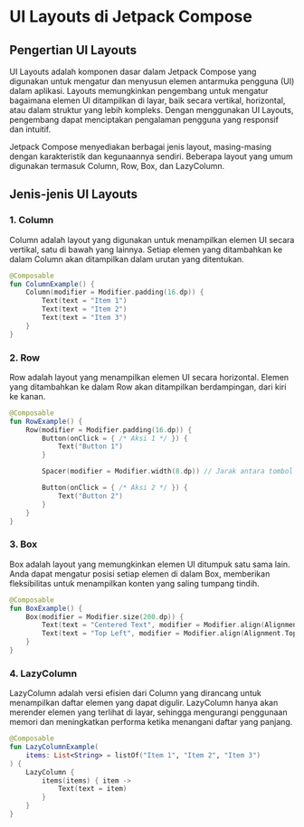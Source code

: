 # UI Layouts di Jetpack Compose

## Pengertian UI Layouts

UI Layouts adalah komponen dasar dalam Jetpack Compose yang digunakan untuk mengatur dan menyusun elemen antarmuka pengguna (UI) dalam aplikasi. Layouts memungkinkan pengembang untuk mengatur bagaimana elemen UI ditampilkan di layar, baik secara vertikal, horizontal, atau dalam struktur yang lebih kompleks. Dengan menggunakan UI Layouts, pengembang dapat menciptakan pengalaman pengguna yang responsif dan intuitif.

Jetpack Compose menyediakan berbagai jenis layout, masing-masing dengan karakteristik dan kegunaannya sendiri. Beberapa layout yang umum digunakan termasuk Column, Row, Box, dan LazyColumn.

## Jenis-jenis UI Layouts

### 1. Column

Column adalah layout yang digunakan untuk menampilkan elemen UI secara vertikal, satu di bawah yang lainnya. Setiap elemen yang ditambahkan ke dalam Column akan ditampilkan dalam urutan yang ditentukan.

```kotlin
@Composable
fun ColumnExample() {
    Column(modifier = Modifier.padding(16.dp)) {
        Text(text = "Item 1")
        Text(text = "Item 2")
        Text(text = "Item 3")
    }
}
```

### 2. Row

Row adalah layout yang menampilkan elemen UI secara horizontal. Elemen yang ditambahkan ke dalam Row akan ditampilkan berdampingan, dari kiri ke kanan.

```kotlin
@Composable
fun RowExample() {
    Row(modifier = Modifier.padding(16.dp)) {
        Button(onClick = { /* Aksi 1 */ }) {
            Text("Button 1")
        }

        Spacer(modifier = Modifier.width(8.dp)) // Jarak antara tombol

        Button(onClick = { /* Aksi 2 */ }) {
            Text("Button 2")
        }
    }
}
```

### 3. Box

Box adalah layout yang memungkinkan elemen UI ditumpuk satu sama lain. Anda dapat mengatur posisi setiap elemen di dalam Box, memberikan fleksibilitas untuk menampilkan konten yang saling tumpang tindih.

```kotlin
@Composable
fun BoxExample() {
    Box(modifier = Modifier.size(200.dp)) {
        Text(text = "Centered Text", modifier = Modifier.align(Alignment.Center))
        Text(text = "Top Left", modifier = Modifier.align(Alignment.TopStart))
    }
}
```

### 4. LazyColumn

LazyColumn adalah versi efisien dari Column yang dirancang untuk menampilkan daftar elemen yang dapat digulir. LazyColumn hanya akan merender elemen yang terlihat di layar, sehingga mengurangi penggunaan memori dan meningkatkan performa ketika menangani daftar yang panjang.

```kotlin
@Composable
fun LazyColumnExample(
    items: List<String> = listOf("Item 1", "Item 2", "Item 3")
) {
    LazyColumn {
        items(items) { item ->
            Text(text = item)
        }
    }
}
```
